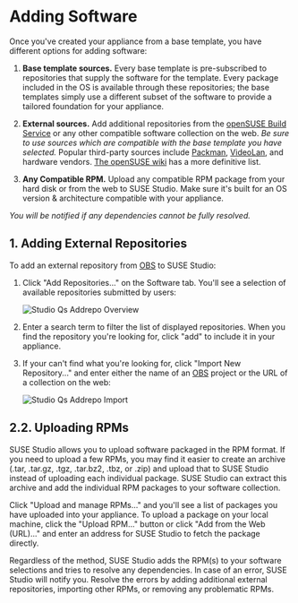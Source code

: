 # Adding Software

[OBS]:         http://build.opensuse.org/
[Packman]:     http://packman.links2linux.org/
[VideoLan]:    http://www.videolan.org/vlc/download-suse.html
[other-repos]: http://en.opensuse.org/Additional_package_repositories

Once you've created your appliance from a base template, you have different
options for adding software:

1. **Base template sources.**  Every base template is pre-subscribed to
   repositories that supply the software for the template. Every package
   included in the OS is available through these repositories; the base
   templates simply use a different subset of the software to provide a
   tailored foundation for your appliance.

2. **External sources.**  Add additional repositories from the
   [openSUSE Build Service][OBS] or any other compatible software
   collection on the web. *Be sure to use sources which are compatible
   with the base template you have selected.*
   Popular third-party sources include [Packman], [VideoLan],
   and hardware vendors.
   [The openSUSE wiki][other-repos] has a more definitive list.

3. **Any Compatible RPM.**  Upload any compatible RPM package from your
   hard disk or from the web to SUSE Studio. Make sure it's built for an
   OS version & architecture compatible with your appliance.

*You will be notified if any dependencies cannot be fully resolved.*


## 1. Adding External Repositories

To add an external repository from [OBS] to SUSE Studio:

1. Click "Add Repositories..." on the Software tab. You'll see
   a selection of available repositories submitted by users:

   ![Studio Qs Addrepo Overview](studio-qs-addrepo-overview.png)

2. Enter a search term to filter the list of displayed repositories.
   When you find the repository you're looking for, click "add" to
   include it in your appliance.

3. If your can't find what you're looking for, click "Import New
   Repository..." and enter either the name of an
   [OBS] project or the URL of a collection
   on the web:

   ![Studio Qs Addrepo Import](studio-qs-addrepo-import.png)


## 2.2. Uploading RPMs

SUSE Studio allows you to upload software packaged in the RPM format. If
you need to upload a few RPMs, you may find it easier to create
an archive (.tar, .tar.gz, .tgz, .tar.bz2, .tbz, or .zip) and upload
that to SUSE Studio instead of uploading each individual package. SUSE
Studio can extract this archive and add the individual RPM packages to
your software collection.

Click "Upload and manage RPMs..." and you'll see a list of packages you
have uploaded into your appliance. To upload a package on your local
machine, click the "Upload RPM..." button or click "Add from the Web
(URL)..." and enter an address for SUSE Studio to fetch the package
directly.

Regardless of the method, SUSE Studio adds the RPM(s) to your software
selections and tries to resolve any dependencies. In case of an error,
SUSE Studio will notify you. Resolve the errors by adding additional
external repositories, importing other RPMs, or removing any problematic
RPMs.
